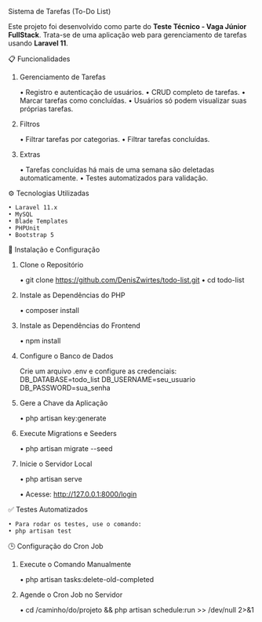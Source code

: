 Sistema de Tarefas (To-Do List)

Este projeto foi desenvolvido como parte do **Teste Técnico - Vaga Júnior FullStack**. Trata-se de uma aplicação web para gerenciamento de tarefas usando **Laravel 11**.


 📋 Funcionalidades

1. Gerenciamento de Tarefas

    • Registro e autenticação de usuários.
    • CRUD completo de tarefas.
    • Marcar tarefas como concluídas.
    • Usuários só podem visualizar suas próprias tarefas.

2. Filtros

    • Filtrar tarefas por categorias.
    • Filtrar tarefas concluídas.

3. Extras

    • Tarefas concluídas há mais de uma semana são deletadas automaticamente.
    • Testes automatizados para validação.


 ⚙️ Tecnologias Utilizadas

    • Laravel 11.x
    • MySQL
    • Blade Templates
    • PHPUnit  
    • Bootstrap 5


 🚀 Instalação e Configuração

1. Clone o Repositório 

    • git clone https://github.com/DenisZwirtes/todo-list.git
    • cd todo-list

2. Instale as Dependências do PHP

    • composer install

3. Instale as Dependências do Frontend

    • npm install

4. Configure o Banco de Dados 

   Crie um arquivo .env e configure as credenciais:
   DB_DATABASE=todo_list
   DB_USERNAME=seu_usuario
   DB_PASSWORD=sua_senha

5. Gere a Chave da Aplicação 

    • php artisan key:generate

6. Execute Migrations e Seeders

    • php artisan migrate --seed

7. Inicie o Servidor Local

    • php artisan serve

    • Acesse: http://127.0.0.1:8000/login


✅ Testes Automatizados

    • Para rodar os testes, use o comando:
    • php artisan test


 🕒 Configuração do Cron Job

1. Execute o Comando Manualmente

    • php artisan tasks:delete-old-completed

2. Agende o Cron Job no Servidor

    • cd /caminho/do/projeto && php artisan schedule:run >> /dev/null 2>&1
